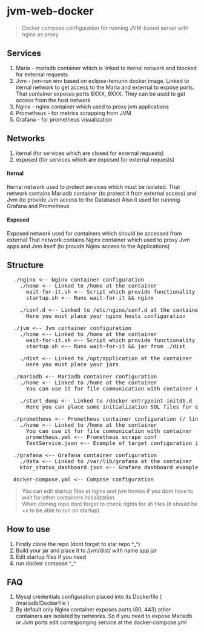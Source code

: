 # jvm-web-docker
> Docker compose configuration for running JVM-based server with nginx as proxy

## Services

1. Maria - mariadb container which is linked to iternal network and blocked for external requests
2. Jvm - jvm-run env based on eclipse-temurin docker image. Linked to iternal network to get access to the Maria and external to expose ports. That container exposes ports 8XXX, 9XXX. They can be used to get access from the host network
3. Nginx - nginx container which used to proxy jvm applications
4. Prometheus - for metrics scrapping from JVM
5. Grafana - for prometheus visualization


## Networks

1. iternal (for services which are closed for external requests)
2. exposed (for services which are exposed for external requests)

#### Iternal

Iternal network used to protect services which must be isolated.
That network contains Mariadb container (to protect it from external access) and Jvm (to provide Jvm access to the Database)
Also it used for runnnig Grafana and Prometheus

#### Exposed

Exposed network used for containers which should be accessed from external
That network contains Nginx container which used to proxy Jvm apps and Jvm itself (to provide Nginx access to the Applications) 

## Structure
<pre>
  ./nginx <-- Nginx container configuration
    ./home <-- Linked to /home at the container
      wait-for-it.sh <-- Script which provide functionality of waiting for other containers initialization 
      startup.sh <-- Runs wait-for-it && nginx

    ./conf.d <-- Linked to /etc/nginx/conf.d at the container
      Here you must place your nginx hosts configuration  
      
  ./jvm <-- Jvm container configuration
    ./home <-- Linked to /home at the container
      wait-for-it.sh <-- Script which provide functionality of waiting for other containers initialization 
      startup.sh <-- Runs wait-for-it && jar from ./dist

    ./dist <-- Linked to /opt/application at the container
      Here you must place your jars
      
  ./mariadb <-- Mariadb container configuration
    ./home <-- Linked to /home at the container
      You can use it for file communication with container (for example for dumps export)

    ./start_dump <-- Linked to /docker-entrypoint-initdb.d
      Here you can place some initialization SQL files for example to load dumps or something 
  
  ./prometheus <-- Prometheus container configuration (/ linked to /etc/prometheus at the container)
    ./home <-- Linked to /home at the container
      You can use it for file communication with container 
      prometheus.yml <-- Prometheus scrape conf
      TestService.json <-- Example of target configuration in external file (take a look into prometheus.yml for more info)
      
  ./grafana <-- Grafana container configuration
    ./data <-- Linked to /var/lib/grafana at the container
    ktor_status_dashboard.json <-- Grafana dashboard example configuration (for Ktor framework based application) 
      
  docker-compose.yml <-- Compose configuration
</pre>

> You can edit startup files at nginx and jvm homes if you dont have to wait for other containers initialization. <br>
> When cloning repo dont forget to check rights for sh files (it should be +x to be able to run on startup)

## How to use

1. Firstly clone the repo (dont forget to star repo ^_^)
3. Build your jar and place it to /jvm/dist/ with name app.jar
4. Edit startup files if you need
5. run docker compose ^_^

## FAQ

1. Mysql credentials configuration placed into its Dockerfile ( /mariadb/Dockerfile )
2. By default only Nginx container exposes ports (80, 443) other containers are isolated by networks. So if you need to expose Mariadb or Jvm ports edit corresponging service at the docker-compose.yml
